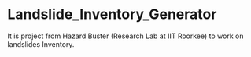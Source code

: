 # Landslide_Inventory_Generator
It is project from Hazard Buster (Research Lab at IIT Roorkee) to work on landslides Inventory.
